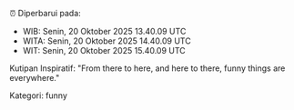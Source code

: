 ⏰ Diperbarui pada:
- WIB: Senin, 20 Oktober 2025 13.40.09 UTC
- WITA: Senin, 20 Oktober 2025 14.40.09 UTC
- WIT: Senin, 20 Oktober 2025 15.40.09 UTC

Kutipan Inspiratif:
"From there to here, and here to there, funny things are everywhere."


Kategori: funny

